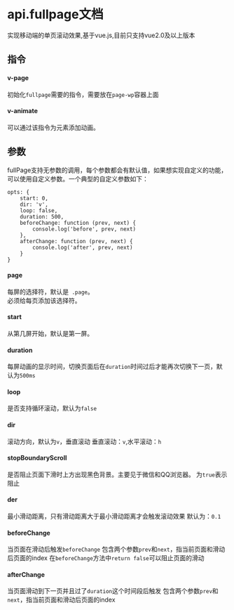 # api.fullpage文档
实现移动端的单页滚动效果,基于vue.js,目前只支持vue2.0及以上版本 

## 指令
#### v-page
初始化``fullpage``需要的指令，需要放在``page-wp``容器上面

#### v-animate
可以通过该指令为元素添加动画。

## 参数
fullPage支持无参数的调用，每个参数都会有默认值，如果想实现自定义的功能，可以使用自定义参数。一个典型的自定义参数如下：
```
opts: {
	start: 0,
	dir: 'v',
	loop: false,
	duration: 500,
	beforeChange: function (prev, next) {
		console.log('before', prev, next)
	},
	afterChange: function (prev, next) {
		console.log('after', prev, next)
	}
}
```
#### page
每屏的选择符，默认是`` .page``。  
必须给每页添加该选择符。

#### start
从第几屏开始，默认是第一屏。

#### duration
每屏动画的显示时间，切换页面后在``duration``时间过后才能再次切换下一页，默认为``500ms``

#### loop
是否支持循环滚动，默认为``false``

#### dir
滚动方向，默认为``v``，垂直滚动
垂直滚动：``v``,水平滚动：``h``

#### stopBoundaryScroll
是否阻止页面下滑时上方出现黑色背景。主要见于微信和QQ浏览器。
为``true``表示阻止

#### der
最小滑动距离，只有滑动距离大于最小滑动距离才会触发滚动效果
默认为：``0.1``

#### beforeChange
当页面在滑动后触发``beforeChange``
包含两个参数``prev``和``next``，指当前页面和滑动后页面的index
在``beforeChange``方法中``return false``可以阻止页面的滑动

#### afterChange
当页面滑动到下一页并且过了``duration``这个时间段后触发
包含两个参数``prev``和``next``，指当前页面和滑动后页面的index
